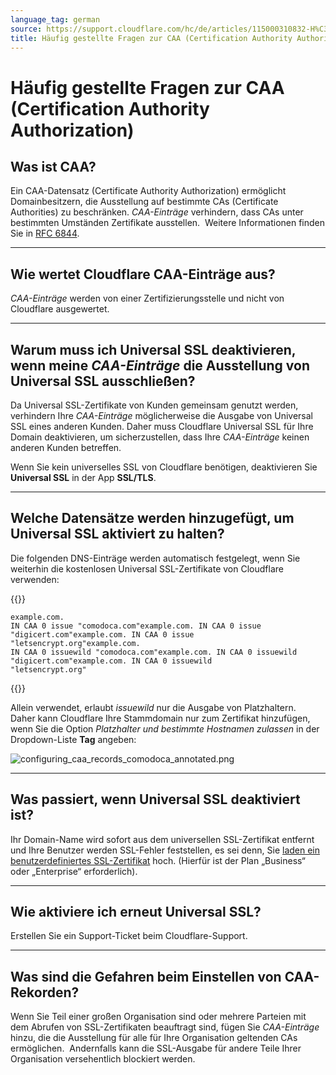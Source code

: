 ```yaml
---
language_tag: german
source: https://support.cloudflare.com/hc/de/articles/115000310832-H%C3%A4ufig-gestellte-Fragen-zur-CAA-Certification-Authority-Authorization-
title: Häufig gestellte Fragen zur CAA (Certification Authority Authorization) 
---
```


# Häufig gestellte Fragen zur CAA (Certification Authority Authorization) 



## Was ist CAA?

Ein CAA-Datensatz (Certificate Authority Authorization) ermöglicht Domainbesitzern, die Ausstellung auf bestimmte CAs (Certificate Authorities) zu beschränken. _CAA-Einträge_ verhindern, dass CAs unter bestimmten Umständen Zertifikate ausstellen.  Weitere Informationen finden Sie in [RFC 6844](https://tools.ietf.org/html/rfc6844).

___

## Wie wertet Cloudflare CAA-Einträge aus?

_CAA-Einträge_ werden von einer Zertifizierungsstelle und nicht von Cloudflare ausgewertet.

___

## Warum muss ich Universal SSL deaktivieren, wenn meine _CAA-Einträge_ die Ausstellung von Universal SSL ausschließen?

Da Universal SSL-Zertifikate von Kunden gemeinsam genutzt werden, verhindern Ihre _CAA-Einträge_ möglicherweise die Ausgabe von Universal SSL eines anderen Kunden. Daher muss Cloudflare Universal SSL für Ihre Domain deaktivieren, um sicherzustellen, dass Ihre _CAA-Einträge_ keinen anderen Kunden betreffen.

Wenn Sie kein universelles SSL von Cloudflare benötigen, deaktivieren Sie **Universal SSL** in der App **SSL/TLS**.

___

## Welche Datensätze werden hinzugefügt, um Universal SSL aktiviert zu halten?

Die folgenden DNS-Einträge werden automatisch festgelegt, wenn Sie weiterhin die kostenlosen Universal SSL-Zertifikate von Cloudflare verwenden:


{{<raw>}}<pre class="CodeBlock CodeBlock-with-rows CodeBlock-scrolls-horizontally CodeBlock-is-light-in-light-theme CodeBlock--language-txt" language="txt"><code><span class="CodeBlock--rows"><span class="CodeBlock--rows-content"><span class="CodeBlock--row"><span class="CodeBlock--row-indicator"></span><div class="CodeBlock--row-content"><span class="CodeBlock--token-plain">example.com. IN CAA 0 issue &quot;comodoca.com&quot;example.com. IN CAA 0 issue &quot;digicert.com&quot;example.com. IN CAA 0 issue &quot;letsencrypt.org&quot;example.com. IN CAA 0 issuewild &quot;comodoca.com&quot;example.com. IN CAA 0 issuewild &quot;digicert.com&quot;example.com. IN CAA 0 issuewild &quot;letsencrypt.org&quot;</span></div></span></span></span></code></pre>{{</raw>}}

Allein verwendet, erlaubt _issuewild_ nur die Ausgabe von Platzhaltern.  Daher kann Cloudflare Ihre Stammdomain nur zum Zertifikat hinzufügen, wenn Sie die Option _Platzhalter und bestimmte Hostnamen zulassen_ in der Dropdown-Liste **Tag** angeben:

![configuring_caa_records_comodoca_annotated.png](/support/static/configuring_caa_records_comodoca_annotated.png)

___

## Was passiert, wenn Universal SSL deaktiviert ist?

Ihr Domain-Name wird sofort aus dem universellen SSL-Zertifikat entfernt und Ihre Benutzer werden SSL-Fehler feststellen, es sei denn, Sie [laden ein benutzerdefiniertes SSL-Zertifikat](https://support.cloudflare.com/hc/en-us/articles/200170466-How-do-I-upload-a-custom-SSL-certificate-Business-or-Enterprise-only-) hoch. (Hierfür ist der Plan „Business“ oder „Enterprise“ erforderlich).

___

## Wie aktiviere ich erneut Universal SSL?

Erstellen Sie ein Support-Ticket beim Cloudflare-Support.

___

## Was sind die Gefahren beim Einstellen von CAA-Rekorden?

Wenn Sie Teil einer großen Organisation sind oder mehrere Parteien mit dem Abrufen von SSL-Zertifikaten beauftragt sind, fügen Sie _CAA-Einträge_ hinzu, die die Ausstellung für alle für Ihre Organisation geltenden CAs ermöglichen.  Andernfalls kann die SSL-Ausgabe für andere Teile Ihrer Organisation versehentlich blockiert werden.
